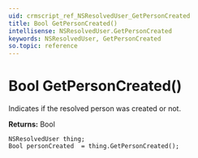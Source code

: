 ```yaml
---
uid: crmscript_ref_NSResolvedUser_GetPersonCreated
title: Bool GetPersonCreated()
intellisense: NSResolvedUser.GetPersonCreated
keywords: NSResolvedUser, GetPersonCreated
so.topic: reference
---
```


# Bool GetPersonCreated()

Indicates if the resolved person was created or not.

**Returns:** Bool

```crmscript
NSResolvedUser thing;
Bool personCreated  = thing.GetPersonCreated();
```

